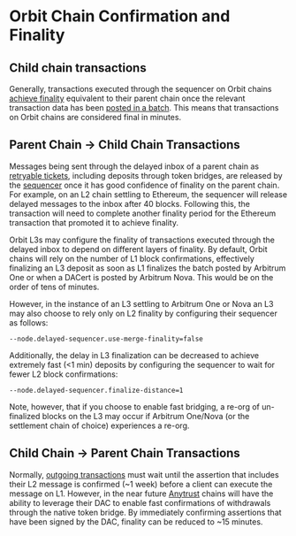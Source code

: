 # Orbit Chain Confirmation and Finality

## Child chain transactions

Generally, transactions executed through the sequencer on Orbit chains [achieve finality](/tx-lifecycle.mdx) equivalent to their parent chain once the relevant transaction data has been [posted in a batch](/sequencer.dx). This means that transactions on Orbit chains are considered final in minutes.

## Parent Chain → Child Chain Transactions

Messages being sent through the delayed inbox of a parent chain as [retryable tickets](/arbos/l1-to-l2-messaging.mdx#retryable-tickets), including deposits through token bridges, are released by the [sequencer](/inside-arbitrum-nitro/inside-arbitrum-nitro.mdx#if-the-sequencer-is-well-behaved) once it has good confidence of finality on the parent chain. For example, on an L2 chain settling to Ethereum, the sequencer will release delayed messages to the inbox after 40 blocks. Following this, the transaction will need to complete another finality period for the Ethereum transaction that promoted it to achieve finality.

Orbit L3s may configure the finality of transactions executed through the delayed inbox to depend on different layers of finality. By default, Orbit chains will rely on the number of L1 block confirmations, effectively finalizing an L3 deposit as soon as L1 finalizes the batch posted by <a data-quicklook-from="arbitrum-one">Arbitrum One</a> or when a <a data-quicklook-from="data-availability-certificate">DACert</a> is posted by <a data-quicklook-from="arbitrum-nova">Arbitrum Nova</a>. This would be on the order of tens of minutes.


However, in the instance of an L3 settling to Arbitrum One or Nova an L3 may also choose to rely only on L2 finality by configuring their sequencer as follows:

```
--node.delayed-sequencer.use-merge-finality=false
```

Additionally, the delay in L3 finalization can be decreased to achieve extremely fast (<1 min) deposits by configuring the sequencer to wait for fewer L2 block confirmations:

```
--node.delayed-sequencer.finalize-distance=1
```

Note, however, that if you choose to enable fast bridging, a re-org of un-finalized blocks on the L3 may occur if Arbitrum One/Nova (or the settlement chain of choice) experiences a re-org.

## Child Chain → Parent Chain Transactions

Normally, [outgoing transactions](/arbos/l2-to-l1-messaging) must wait until the assertion that includes their L2 message is confirmed (~1 week) before a client can execute the message on L1. However, in the near future [Anytrust](/inside-anytrust) chains will have the ability to leverage their DAC to enable fast confirmations of withdrawals through the native token bridge. By immediately confirming assertions that have been signed by the DAC, finality can be reduced to ~15 minutes.
